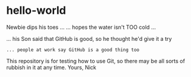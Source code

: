 # hello-world
Newbie dips his toes ...
... hopes the water isn't TOO cold ...

  ... his Son said that GitHub is good, so he thought he'd give it a try
  
    ... people at work say GitHub is a good thing too

This repository is for testing how to use Git, so there may be all sorts of rubbish in it at any time.
Yours,
Nick
